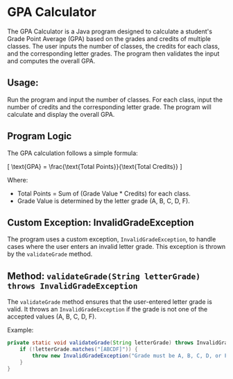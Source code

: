 # GPA Calculator

The GPA Calculator is a Java program designed to calculate a student's Grade Point Average (GPA) based on the grades and credits of multiple classes. The user inputs the number of classes, the credits for each class, and the corresponding letter grades. The program then validates the input and computes the overall GPA.

## Usage:
Run the program and input the number of classes.
For each class, input the number of credits and the corresponding letter grade.
The program will calculate and display the overall GPA.

## Program Logic

The GPA calculation follows a simple formula:

\[ \text{GPA} = \frac{\text{Total Points}}{\text{Total Credits}} \]

Where:
- Total Points = Sum of (Grade Value * Credits) for each class.
- Grade Value is determined by the letter grade (A, B, C, D, F).

## Custom Exception: InvalidGradeException

The program uses a custom exception, `InvalidGradeException`, to handle cases where the user enters an invalid letter grade. This exception is thrown by the `validateGrade` method.

## Method: `validateGrade(String letterGrade) throws InvalidGradeException`

The `validateGrade` method ensures that the user-entered letter grade is valid. It throws an `InvalidGradeException` if the grade is not one of the accepted values (A, B, C, D, F).

Example:

```java
private static void validateGrade(String letterGrade) throws InvalidGradeException {
    if (!letterGrade.matches("[ABCDF]")) {
        throw new InvalidGradeException("Grade must be A, B, C, D, or F");
    }
}
```
